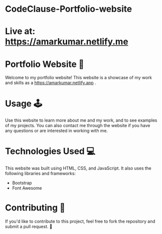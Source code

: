 # CodeClause-Portfolio-website
# Live at: https://amarkumar.netlify.me

# Portfolio Website 🔗

Welcome to my portfolio website! This website is a showcase of my work and skills as a https://amarkumar.netlify.app
.


# Usage 🕹️
Use this website to learn more about me and my work, and to see examples of my projects. You can also contact me through the website if you have any questions or are interested in working with me.

# Technologies Used 💻
This website was built using HTML, CSS, and JavaScript. It also uses the following libraries and frameworks:
- Bootstrap
- Font Awesome

# Contributing 🤝
If you'd like to contribute to this project, feel free to fork the repository and submit a pull request. 🙌

